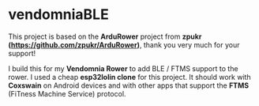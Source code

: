 # vendomniaBLE

This project is based on the **ArduRower** project from **zpukr (https://github.com/zpukr/ArduRower)**, thank you very much for your support!

I build this for my **Vendomnia Rower** to add BLE / FTMS support to the rower. I used a cheap **esp32lolin clone** for this project.
It should work with **Coxswain** on Android devices and with other apps that support the **FTMS** (FiTness Machine Service) protocol.
